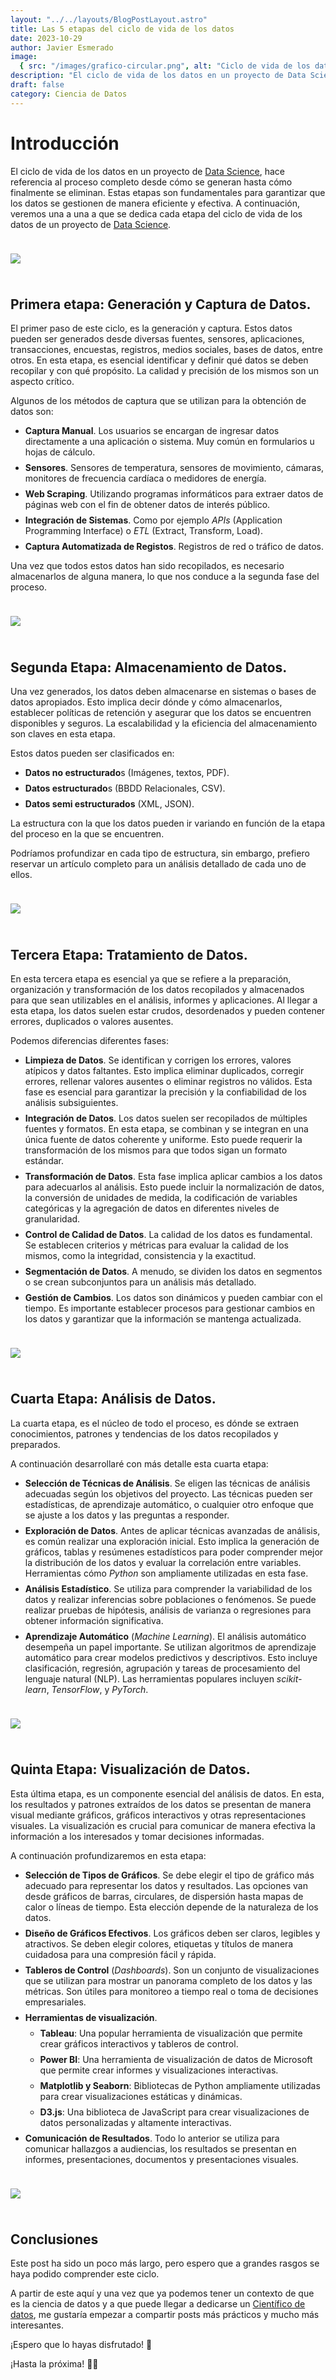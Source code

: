 ```yaml
---
layout: "../../layouts/BlogPostLayout.astro"
title: Las 5 etapas del ciclo de vida de los datos
date: 2023-10-29
author: Javier Esmerado
image:
  { src: "/images/grafico-circular.png", alt: "Ciclo de vida de los datos" }
description: "El ciclo de vida de los datos en un proyecto de Data Science, hace referencia al proceso completo desde cómo se generan hasta cómo finalmente se eliminan. Estas etapas son fundamentales para garantizar que los datos se gestionen de manera eficiente y efectiva."
draft: false
category: Ciencia de Datos
---
```


#

# Introducción

El ciclo de vida de los datos en un proyecto de [Data Science](/blog/introduction-data-science), hace referencia al proceso completo desde cómo se generan hasta cómo finalmente se eliminan. Estas etapas son fundamentales para garantizar que los datos se gestionen de manera eficiente y efectiva. A continuación, veremos una a una a que se dedica cada etapa del ciclo de vida de los datos de un proyecto de [Data Science](/blog/introduction-data-science).

![](/images/grafico-circular.png)

## Primera etapa: Generación y Captura de Datos.

El primer paso de este ciclo, es la generación y captura. Estos datos pueden ser generados desde diversas fuentes, sensores, aplicaciones, transacciones, encuestas, registros, medios sociales, bases de datos, entre otros. En esta etapa, es esencial identificar y definir qué datos se deben recopilar y con qué propósito. La calidad y precisión de los mismos son un aspecto crítico.

Algunos de los métodos de captura que se utilizan para la obtención de datos son:

- **Captura Manual**. Los usuarios se encargan de ingresar datos directamente a una aplicación o sistema. Muy común en formularios u hojas de cálculo.
- **Sensores**. Sensores de temperatura, sensores de movimiento, cámaras, monitores de frecuencia cardíaca o medidores de energía.
- **Web Scraping**. Utilizando programas informáticos para extraer datos de páginas web con el fin de obtener datos de interés público.
- **Integración de Sistemas**. Como por ejemplo _APIs_ (Application Programming Interface) o _ETL_ (Extract, Transform, Load).
- **Captura Automatizada de Registos**. Registros de red o tráfico de datos.

Una vez que todos estos datos han sido recopilados, es necesario almacenarlos de alguna manera, lo que nos conduce a la segunda fase del proceso.

![](/images/captura-datos.jpg)

## Segunda Etapa: Almacenamiento de Datos.

Una vez generados, los datos deben almacenarse en sistemas o bases de datos apropiados. Esto implica decir dónde y cómo almacenarlos, establecer políticas de retención y asegurar que los datos se encuentren disponibles y seguros. La escalabilidad y la eficiencia del almacenamiento son claves en esta etapa.

Estos datos pueden ser clasificados en:

- **Datos no estructurado**s (Imágenes, textos, PDF).
- **Datos estructurado**s (BBDD Relacionales, CSV).
- **Datos semi estructurados** (XML, JSON).

La estructura con la que los datos pueden ir variando en función de la etapa del proceso en la que se encuentren.

Podríamos profundizar en cada tipo de estructura, sin embargo, prefiero reservar un artículo completo para un análisis detallado de cada uno de ellos.

![](/images/base-datos.jpg)

## Tercera Etapa: Tratamiento de Datos.

En esta tercera etapa es esencial ya que se refiere a la preparación, organización y transformación de los datos recopilados y almacenados para que sean utilizables en el análisis, informes y aplicaciones. Al llegar a esta etapa, los datos suelen estar crudos, desordenados y pueden contener errores, duplicados o valores ausentes.

Podemos diferencias diferentes fases:

- **Limpieza de Datos**. Se identifican y corrigen los errores, valores atípicos y datos faltantes. Esto implica eliminar duplicados, corregir errores, rellenar valores ausentes o eliminar registros no válidos. Esta fase es esencial para garantizar la precisión y la confiabilidad de los análisis subsiguientes.
- **Integración de Datos**. Los datos suelen ser recopilados de múltiples fuentes y formatos. En esta etapa, se combinan y se integran en una única fuente de datos coherente y uniforme. Esto puede requerir la transformación de los mismos para que todos sigan un formato estándar.
- **Transformación de Datos**. Esta fase implica aplicar cambios a los datos para adecuarlos al análisis. Esto puede incluir la normalización de datos, la conversión de unidades de medida, la codificación de variables categóricas y la agregación de datos en diferentes niveles de granularidad.
- **Control de Calidad de Datos**. La calidad de los datos es fundamental. Se establecen criterios y métricas para evaluar la calidad de los mismos, como la integridad, consistencia y la exactitud.
- **Segmentación de Datos**. A menudo, se dividen los datos en segmentos o se crean subconjuntos para un análisis más detallado.
- **Gestión de Cambios**. Los datos son dinámicos y pueden cambiar con el tiempo. Es importante establecer procesos para gestionar cambios en los datos y garantizar que la información se mantenga actualizada.

![](/images/tratamiento-datos.jpg)

## Cuarta Etapa: Análisis de Datos.

La cuarta etapa, es el núcleo de todo el proceso, es dónde se extraen conocimientos, patrones y tendencias de los datos recopilados y preparados.

A continuación desarrollaré con más detalle esta cuarta etapa:

- **Selección de Técnicas de Análisis**. Se eligen las técnicas de análisis adecuadas según los objetivos del proyecto. Las técnicas pueden ser estadísticas, de aprendizaje automático, o cualquier otro enfoque que se ajuste a los datos y las preguntas a responder.
- **Exploración de Datos**. Antes de aplicar técnicas avanzadas de análisis, es común realizar una exploración inicial. Esto implica la generación de gráficos, tablas y resúmenes estadísticos para poder comprender mejor la distribución de los datos y evaluar la correlación entre variables. Herramientas cómo _Python_ son ampliamente utilizadas en esta fase.
- **Análisis Estadístico**. Se utiliza para comprender la variabilidad de los datos y realizar inferencias sobre poblaciones o fenómenos. Se puede realizar pruebas de hipótesis, análisis de varianza o regresiones para obtener información significativa.
- **Aprendizaje Automático** (_Machine Learning_). El análisis automático desempeña un papel importante. Se utilizan algoritmos de aprendizaje automático para crear modelos predictivos y descriptivos. Esto incluye clasificación, regresión, agrupación y tareas de procesamiento del lenguaje natural (NLP). Las herramientas populares incluyen _scikit-learn_, _TensorFlow_, y _PyTorch_.

![](/images/analisis-datos.jpg)

## Quinta Etapa: Visualización de Datos.

Esta última etapa, es un componente esencial del análisis de datos. En esta, los resultados y patrones extraídos de los datos se presentan de manera visual mediante gráficos, gráficos interactivos y otras representaciones visuales. La visualización es crucial para comunicar de manera efectiva la información a los interesados y tomar decisiones informadas.

A continuación profundizaremos en esta etapa:

- **Selección de Tipos de Gráficos**. Se debe elegir el tipo de gráfico más adecuado para representar los datos y resultados. Las opciones van desde gráficos de barras, circulares, de dispersión hasta mapas de calor o líneas de tiempo. Esta elección depende de la naturaleza de los datos.
- **Diseño de Gráficos Efectivos**. Los gráficos deben ser claros, legibles y atractivos. Se deben elegir colores, etiquetas y títulos de manera cuidadosa para una compresión fácil y rápida.
- **Tableros de Control** (_Dashboards_). Son un conjunto de visualizaciones que se utilizan para mostrar un panorama completo de los datos y las métricas. Son útiles para monitoreo a tiempo real o toma de decisiones empresariales.
- **Herramientas de visualización**.
  - **Tableau**: Una popular herramienta de visualización que permite crear gráficos interactivos y tableros de control.
  - **Power BI**: Una herramienta de visualización de datos de Microsoft que permite crear informes y visualizaciones interactivas.
  - **Matplotlib y Seaborn**: Bibliotecas de Python ampliamente utilizadas para crear visualizaciones estáticas y dinámicas.
  - **D3.js**: Una biblioteca de JavaScript para crear visualizaciones de datos personalizadas y altamente interactivas.
- **Comunicación de Resultados**. Todo lo anterior se utiliza para comunicar hallazgos a audiencias, los resultados se presentan en informes, presentaciones, documentos y presentaciones visuales.

![](/images/visualizacion-datos.jpg)

## Conclusiones

Este post ha sido un poco más largo, pero espero que a grandes rasgos se haya podido comprender este ciclo.

A partir de este aquí y una vez que ya podemos tener un contexto de que es la ciencia de datos y a que puede llegar a dedicarse un [Científico de datos](/blog/introduction-data-science), me gustaría empezar a compartir posts más prácticos y mucho más interesantes.

¡Espero que lo hayas disfrutado! 🚀

¡Hasta la próxima! 👋🏻

<style>
  img {
    margin: 1.5rem 0;
  }

  h3 {
    margin-top: 1rem;
  }

  ul,li {
   margin: 0.5rem 0;
  }
</style>
